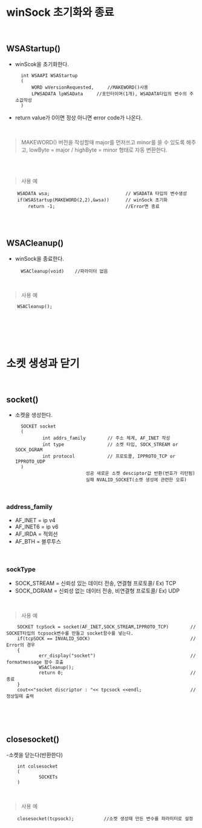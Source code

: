 # winSock 초기화와 종료

</br>

## WSAStartup()

- winScok을 초기화한다.


        int WSAAPI WSAStartup
        (
            WORD wVersionRequested,     //MAKEWORD()사용 
            LPWSADATA lpWSAData     //포인터이며(1개), WSADATA타입의 변수의 주소값작성
        )
- return value가 0이면 정상 아니면 error code가 나온다.
  
</br>

>MAKEWORD() 버전을 작성할때 major를 먼저쓰고 minor를 쓸 수 있도록 해주고, lowByte = major / highByte = minor 형태로 자동 변환한다.

</br></br>

>사용 예

        WSADATA wsa;                            // WSADATA 타입의 변수생성
        if(WSAStartup(MAKEWORD(2,2),&wsa))      // winSock 초기화
            return -1;                          //Error면 종료
  
         
</br></br>


## WSACleanup()
- winSock을 종료한다.
    
        WSACleanup(void)    //파라미터 없음

</br>

>사용 예

        WSACleanup();

</br></br></br></br>


# 소켓 생성과 닫기

</br>

## socket()
- 소켓을 생성한다.

        SOCKET socket
        (
                int addrs_family        // 주소 체계, AF_INET 작성
                int type                // 소켓 타입, SOCK_STREAM or SOCK_DGRAM
                int protocol            // 프로토콜, IPPROTO_TCP or IPPROTO_UDP
        )
                                성공 새로운 소켓 desciptor값 반환(번호가 리턴됨)
                                실패 NVALID_SOCKET(소켓 생성에 관련한 오류)

</br>

### address_family
- AF_INET = ip v4
- AF_INET6 = ip v6
- AF_IRDA = 적외선
- AF_BTH = 블루투스

</br>

### sockType
- SOCK_STREAM = 신뢰성 있는 데이터 전송, 연결형 프로토콜/ Ex) TCP
- SOCK_DGRAM = 신뢰성 없는 데이터 전송, 비연결형 프로토콜/ Ex) UDP

</br>

>사용 예

        SOCKET tcpSock = socket(AF_INET,SOCK_STREAM,IPPROTO_TCP)        // SOCKET타입의 tcpsock변수를 만들고 socket함수를 넣는다.
        if(tcpSOCK == INVALID_SOCK)                                     // Error의 경우 
        {
                err_display("socket")                                   // formatmessage 함수 호출
                WSACleanup();
                return 0;                                               // 종료
        }
        cout<<"socket discriptor : "<< tpcsock <<endl;                  // 정상일때 출력


</br></br></br>

## closesocket()
-소켓을 닫는다(반환한다)

        int colsesocket
        (
                SOCKETs
        )

</br>

>사용 예

        closesocket(tcpsock);           //소켓 생성때 만든 변수를 파라미터로 설정
